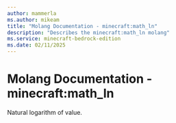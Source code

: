 ```yaml
---
author: mammerla
ms.author: mikeam
title: "Molang Documentation - minecraft:math_ln"
description: "Describes the minecraft:math_ln molang"
ms.service: minecraft-bedrock-edition
ms.date: 02/11/2025 
---
```


# Molang Documentation - minecraft:math_ln

Natural logarithm of value.
